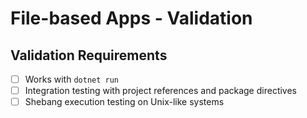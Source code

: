 # File-based Apps - Validation

## Validation Requirements
- [ ] Works with `dotnet run`
- [ ] Integration testing with project references and package directives
- [ ] Shebang execution testing on Unix-like systems

